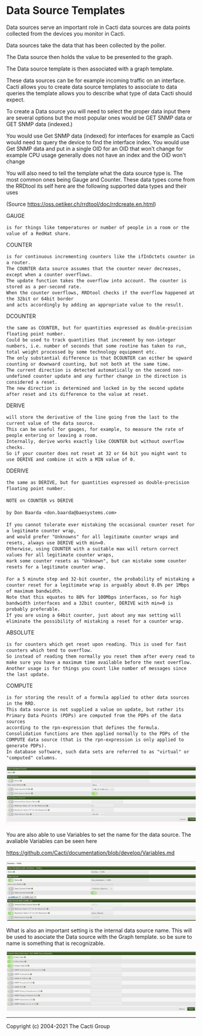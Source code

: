 # Data Source Templates

Data sources serve an important role in Cacti data sources are data points
collected from the devices you monitor in Cacti.

Data sources take the data that has been collected by the poller.

The Data source then holds the value to be presented to the graph.

The Data source template is then associated with a graph template.

These data sources can be for example incoming traffic on an interface.
Cacti allows you to create data source templates to associate to data queries
the template allows you to describe what type of data Cacti should expect.

To create a Data source you will need to select the proper data input there are
several options but the most popular ones would be GET SNMP data or GET SNMP
data (indexed.)

You would use Get SNMP data (indexed) for interfaces for example as Cacti would
need to query the device to find the interface index.  You would use Get SNMP
data and put in a single OID for an OID that won't change for example CPU usage
generally does not have an index and the OID won't change

You will also need to tell the template what the data source type is.
The most common ones being Gauge and Counter.  These data types come from the
RRDtool its self here are the following supported data types and their uses

(Source https://oss.oetiker.ch/rrdtool/doc/rrdcreate.en.html)

GAUGE

    is for things like temperatures or number of people in a room or the value of a RedHat share.

COUNTER

    is for continuous incrementing counters like the ifInOctets counter in a router.
    The COUNTER data source assumes that the counter never decreases, except when a counter overflows.
    The update function takes the overflow into account. The counter is stored as a per-second rate.
    When the counter overflows, RRDtool checks if the overflow happened at the 32bit or 64bit border
    and acts accordingly by adding an appropriate value to the result.

DCOUNTER

    the same as COUNTER, but for quantities expressed as double-precision floating point number.
    Could be used to track quantities that increment by non-integer numbers, i.e. number of seconds that some routine has taken to run,
    total weight processed by some technology equipment etc.
    The only substantial difference is that DCOUNTER can either be upward counting or downward counting, but not both at the same time.
    The current direction is detected automatically on the second non-undefined counter update and any further change in the direction is considered a reset.
    The new direction is determined and locked in by the second update after reset and its difference to the value at reset.

DERIVE

    will store the derivative of the line going from the last to the current value of the data source.
    This can be useful for gauges, for example, to measure the rate of people entering or leaving a room.
    Internally, derive works exactly like COUNTER but without overflow checks.
    So if your counter does not reset at 32 or 64 bit you might want to use DERIVE and combine it with a MIN value of 0.

DDERIVE

    the same as DERIVE, but for quantities expressed as double-precision floating point number.

    NOTE on COUNTER vs DERIVE

    by Don Baarda <don.baarda@baesystems.com>

    If you cannot tolerate ever mistaking the occasional counter reset for a legitimate counter wrap,
    and would prefer "Unknowns" for all legitimate counter wraps and resets, always use DERIVE with min=0.
    Otherwise, using COUNTER with a suitable max will return correct values for all legitimate counter wraps,
    mark some counter resets as "Unknown", but can mistake some counter resets for a legitimate counter wrap.

    For a 5 minute step and 32-bit counter, the probability of mistaking a counter reset for a legitimate wrap is arguably about 0.8% per 1Mbps of maximum bandwidth.
    Note that this equates to 80% for 100Mbps interfaces, so for high bandwidth interfaces and a 32bit counter, DERIVE with min=0 is probably preferable.
    If you are using a 64bit counter, just about any max setting will eliminate the possibility of mistaking a reset for a counter wrap.

ABSOLUTE

    is for counters which get reset upon reading. This is used for fast counters which tend to overflow.
    So instead of reading them normally you reset them after every read to make sure you have a maximum time available before the next overflow.
    Another usage is for things you count like number of messages since the last update.
COMPUTE

    is for storing the result of a formula applied to other data sources in the RRD.
    This data source is not supplied a value on update, but rather its Primary Data Points (PDPs) are computed from the PDPs of the data sources
    according to the rpn-expression that defines the formula.
    Consolidation functions are then applied normally to the PDPs of the COMPUTE data source (that is the rpn-expression is only applied to generate PDPs).
    In database software, such data sets are referred to as "virtual" or "computed" columns.

![Data-Source-Templates](images/datasource-template-create.png)

You are also able to use Variables to set the name for the data source.
The avaliable Variables can be seen here

https://github.com/Cacti/documentation/blob/develop/Variables.md

![Data-Source-Templates](images/datasource-template.png)

What is also an important setting is the internal data source name.
This will be used to asociate the Data source with the Graph template.
so be sure to name is something that is recognizable.

![Data-Source-Templates](images/datasource-template2.png)

---
Copyright (c) 2004-2021 The Cacti Group
